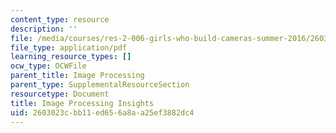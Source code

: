 ```yaml
---
content_type: resource
description: ''
file: /media/courses/res-2-006-girls-who-build-cameras-summer-2016/2603023cbb11ed656a8aa25ef3882dc4_MITRES_2_006SUM16_Insights.pdf
file_type: application/pdf
learning_resource_types: []
ocw_type: OCWFile
parent_title: Image Processing
parent_type: SupplementalResourceSection
resourcetype: Document
title: Image Processing Insights
uid: 2603023c-bb11-ed65-6a8a-a25ef3882dc4
---
```

